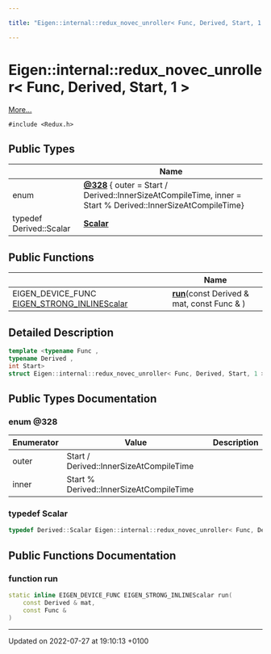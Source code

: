 ```yaml
---

title: "Eigen::internal::redux_novec_unroller< Func, Derived, Start, 1 >"

---
```


# Eigen::internal::redux_novec_unroller< Func, Derived, Start, 1 >



 [More...](#detailed-description)


`#include <Redux.h>`

## Public Types

|                | Name           |
| -------------- | -------------- |
| enum| **[@328](http://example.org/classes/structeigen_1_1internal_1_1redux__novec__unroller_3_01func_00_01derived_00_01start_00_011_01_4/#enum-@328)** { outer = Start / Derived::InnerSizeAtCompileTime, inner = Start % Derived::InnerSizeAtCompileTime} |
| typedef Derived::Scalar | **[Scalar](http://example.org/classes/structeigen_1_1internal_1_1redux__novec__unroller_3_01func_00_01derived_00_01start_00_011_01_4/#typedef-scalar)**  |

## Public Functions

|                | Name           |
| -------------- | -------------- |
| EIGEN_DEVICE_FUNC <a href="http://example.org/files/macros_8h/#define-eigen-strong-inline">EIGEN_STRONG_INLINE</a><a href="http://example.org/classes/structeigen_1_1internal_1_1redux__novec__unroller_3_01func_00_01derived_00_01start_00_011_01_4/#typedef-scalar">Scalar</a> | **[run](http://example.org/classes/structeigen_1_1internal_1_1redux__novec__unroller_3_01func_00_01derived_00_01start_00_011_01_4/#function-run)**(const Derived & mat, const Func & ) |

## Detailed Description

```cpp
template <typename Func ,
typename Derived ,
int Start>
struct Eigen::internal::redux_novec_unroller< Func, Derived, Start, 1 >;
```

## Public Types Documentation

### enum @328

| Enumerator | Value | Description |
| ---------- | ----- | ----------- |
| outer | Start / Derived::InnerSizeAtCompileTime|   |
| inner | Start % Derived::InnerSizeAtCompileTime|   |




### typedef Scalar

```cpp
typedef Derived::Scalar Eigen::internal::redux_novec_unroller< Func, Derived, Start, 1 >::Scalar;
```


## Public Functions Documentation

### function run

```cpp
static inline EIGEN_DEVICE_FUNC EIGEN_STRONG_INLINEScalar run(
    const Derived & mat,
    const Func & 
)
```


-------------------------------

Updated on 2022-07-27 at 19:10:13 +0100